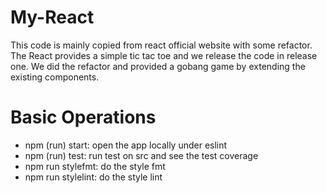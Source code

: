 # My-React
This code is mainly copied from react official website with some refactor.
The React provides a simple tic tac toe and we release the code in release one.
We did the refactor and provided a gobang game by extending the existing components.

# Basic Operations
- npm (run) start: open the app locally under eslint
- npm (run) test: run test on src and see the test coverage
- npm run stylefmt: do the style fmt
- npm run stylelint: do the style lint 
